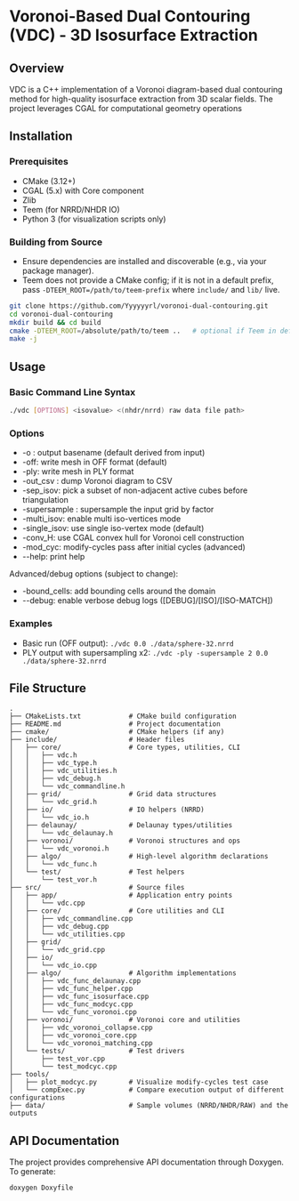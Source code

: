 # Voronoi-Based Dual Contouring (VDC) - 3D Isosurface Extraction

## Overview

VDC is a C++ implementation of a Voronoi diagram-based dual contouring method for high-quality isosurface extraction from 3D scalar fields. The project leverages CGAL for computational geometry operations


## Installation

### Prerequisites
- CMake (3.12+)
- CGAL (5.x) with Core component
- Zlib
- Teem (for NRRD/NHDR IO)
- Python 3 (for visualization scripts only)

### Building from Source
- Ensure dependencies are installed and discoverable (e.g., via your package manager).
- Teem does not provide a CMake config; if it is not in a default prefix, pass `-DTEEM_ROOT=/path/to/teem-prefix` where `include/` and `lib/` live.

```bash
git clone https://github.com/Yyyyyyrl/voronoi-dual-contouring.git
cd voronoi-dual-contouring
mkdir build && cd build
cmake -DTEEM_ROOT=/absolute/path/to/teem ..   # optional if Teem in default path
make -j
```

## Usage

### Basic Command Line Syntax
```bash
./vdc [OPTIONS] <isovalue> <(nhdr/nrrd) raw data file path>
```

### Options
- -o <file>: output basename (default derived from input)
- -off: write mesh in OFF format (default)
- -ply: write mesh in PLY format
- -out_csv <file>: dump Voronoi diagram to CSV
- -sep_isov: pick a subset of non-adjacent active cubes before triangulation
- -supersample <factor>: supersample the input grid by factor
- -multi_isov: enable multi iso-vertices mode
- -single_isov: use single iso-vertex mode (default)
- -conv_H: use CGAL convex hull for Voronoi cell construction
- -mod_cyc: modify-cycles pass after initial cycles (advanced)
- --help: print help

Advanced/debug options (subject to change):
- -bound_cells: add bounding cells around the domain
- --debug: enable verbose debug logs ([DEBUG]/[ISO]/[ISO-MATCH])

### Examples
- Basic run (OFF output):
  `./vdc 0.0 ./data/sphere-32.nrrd`
- PLY output with supersampling x2:
  `./vdc -ply -supersample 2 0.0 ./data/sphere-32.nrrd`


## File Structure

```
.
├── CMakeLists.txt            # CMake build configuration
├── README.md                 # Project documentation
├── cmake/                    # CMake helpers (if any)
├── include/                  # Header files
│   ├── core/                 # Core types, utilities, CLI
│   │   ├── vdc.h
│   │   ├── vdc_type.h
│   │   ├── vdc_utilities.h
│   │   ├── vdc_debug.h
│   │   └── vdc_commandline.h
│   ├── grid/                 # Grid data structures
│   │   └── vdc_grid.h
│   ├── io/                   # IO helpers (NRRD)
│   │   └── vdc_io.h
│   ├── delaunay/             # Delaunay types/utilities
│   │   └── vdc_delaunay.h
│   ├── voronoi/              # Voronoi structures and ops
│   │   └── vdc_voronoi.h
│   ├── algo/                 # High-level algorithm declarations
│   │   └── vdc_func.h
│   └── test/                 # Test helpers
│       └── test_vor.h
├── src/                      # Source files
│   ├── app/                  # Application entry points
│   │   └── vdc.cpp
│   ├── core/                 # Core utilities and CLI
│   │   ├── vdc_commandline.cpp
│   │   ├── vdc_debug.cpp
│   │   └── vdc_utilities.cpp
│   ├── grid/
│   │   └── vdc_grid.cpp
│   ├── io/
│   │   └── vdc_io.cpp
│   ├── algo/                 # Algorithm implementations
│   │   ├── vdc_func_delaunay.cpp
│   │   ├── vdc_func_helper.cpp
│   │   ├── vdc_func_isosurface.cpp
│   │   ├── vdc_func_modcyc.cpp
│   │   └── vdc_func_voronoi.cpp
│   ├── voronoi/              # Voronoi core and utilities
│   │   ├── vdc_voronoi_collapse.cpp
│   │   ├── vdc_voronoi_core.cpp
│   │   └── vdc_voronoi_matching.cpp
│   └── tests/                # Test drivers
│       ├── test_vor.cpp
│       └── test_modcyc.cpp
├── tools/
│   ├── plot_modcyc.py        # Visualize modify-cycles test case
│   └── compExec.py           # Compare execution output of different configurations
├── data/                     # Sample volumes (NRRD/NHDR/RAW) and the outputs
```

## API Documentation

The project provides comprehensive API documentation through Doxygen. To generate:
```bash
doxygen Doxyfile
```
